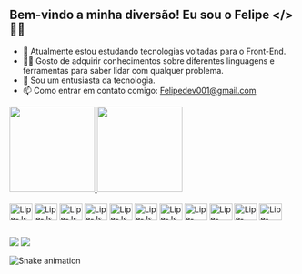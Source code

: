 ## Bem-vindo a minha diversão! Eu sou o Felipe </> 🐱‍👤

- 🌱 Atualmente estou estudando tecnologias voltadas para o Front-End.
- 👨‍💻 Gosto de adquirir conhecimentos sobre diferentes linguagens e ferramentas para saber lidar com qualquer problema.
- 🔭 Sou um entusiasta da tecnologia.
- 📫 Como entrar em contato comigo: Felipedev001@gmail.com

<div>
    <a href="https://github.com/Felipe-Cll">
    <img height="150em" src="https://github-readme-stats.vercel.app/api?username=Felipe-Cll&show_icons=true&theme=dark"/>
    <img height="150em" src="https://github-readme-stats.vercel.app/api/top-langs/?username=Felipe-Cll&layout=compact&theme=dark"/>
    </a>
</div>

<div style="display: inline_block"><br>
    <img align="center" alt="Lipe-Js" height="30" width="40" src="https://cdn.jsdelivr.net/gh/devicons/devicon/icons/javascript/javascript-original.svg">
    <img align="center" alt="Lipe-Js" height="30" width="40" src="https://cdn.jsdelivr.net/gh/devicons/devicon/icons/typescript/typescript-original.svg">
    <img align="center" alt="Lipe-Js" height="30" width="40" src="https://cdn.jsdelivr.net/gh/devicons/devicon/icons/csharp/csharp-original.svg">
    <img align="center" alt="Lipe-Js" height="30" width="40" src="https://cdn.jsdelivr.net/gh/devicons/devicon/icons/dot-net/dot-net-original.svg">
    <img align="center" alt="Lipe-Js" height="30" width="40" src="https://cdn.jsdelivr.net/gh/devicons/devicon/icons/nodejs/nodejs-original.svg">
    <img align="center" alt="Lipe-Js" height="30" width="40" src="https://cdn.jsdelivr.net/gh/devicons/devicon/icons/react/react-original.svg">
    <img align="center" alt="Lipe-Js" height="30" width="40" src="https://cdn.jsdelivr.net/gh/devicons/devicon/icons/mysql/mysql-original.svg">
    <img align="center" alt="Lipe-HTML" height="30" width="40" src="https://cdn.jsdelivr.net/gh/devicons/devicon/icons/html5/html5-original.svg">
    <img align="center" alt="Lipe-CSS" height="30" width="40" src="https://cdn.jsdelivr.net/gh/devicons/devicon/icons/css3/css3-original.svg">
     <img align="center" alt="Lipe-CSS" height="30" width="40" src="https://cdn.jsdelivr.net/gh/devicons/devicon/icons/sass/sass-original.svg">
    <img align="center" alt="Lipe-CSS" height="30" width="40" src="https://cdn.jsdelivr.net/gh/devicons/devicon/icons/git/git-original.svg">
</div>

##

<div>
    <a href="https://www.linkedin.com/in/felipe-silva-067633246/" target="_blank"><img src="https://img.shields.io/badge/LinkedIn-0077B5?style=for-the-badge&logo=linkedin&logoColor=white"></a>
    <a href="https://discord.gg/vx9Edn2uTr" target="_blank"><img src="https://img.shields.io/badge/Discord-7289DA?style=for-the-badge&logo=discord&logoColor=white"></a>
</div>

![Snake animation](https://github.com/Felipe-Cll/Felipe-Cll/blob/output/github-contribution-grid-snake.svg)

